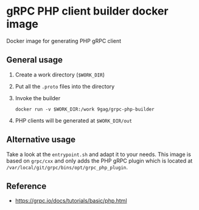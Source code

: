 # gRPC PHP client builder docker image

Docker image for generating PHP gRPC client

## General usage

1. Create a work directory (`$WORK_DIR`)

1. Put all the `.proto` files into the directory

1. Invoke the builder
    ```shell
    docker run -v $WORK_DIR:/work 9gag/grpc-php-builder
    ```

1. PHP clients will be generated at `$WORK_DIR/out`

## Alternative usage

Take a look at the `entrypoint.sh` and adapt it to your needs. This image is based on `grpc/cxx` and only adds the PHP gRPC plugin which is located at `/var/local/git/grpc/bins/opt/grpc_php_plugin`.

## Reference

- https://grpc.io/docs/tutorials/basic/php.html
